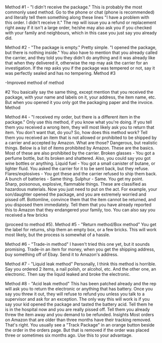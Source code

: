 Method #1 - "I didn't receive the package." This is probably the most commonly used method. Go to the phone or chat (phone is recommended) and literally tell them something along these lines "I have a problem with this order. I didn't receive it." The rep will issue you a refund or replacement right away if it isn't a large order, he/she may also ask you if you checked with your family and neighbours, which in this case you just say you already did.


Method #2 - "The package is empty." Pretty simple. "I opened the package, but there is nothing inside." You also have to mention that you already called the carrier, and they told you they didn't do anything and it was already like that when they delivered it, otherwise the rep may ask the carrier for an investigation. If the rep asks you if the package was tempered or not, say it was perfectly sealed and has no tempering. Method #3

-Improved method of method

#2 You basically say the same thing, except mention that you received the package, with your name and labels on it, your address, the item name, etc. But when you opened it you only got the packaging paper and the invoice. Method


Method #4 - "I received my order, but there is a different item in the package." Only use this method, if you know what you're doing. If you tell them you received a wrong item, they will most likely ask you to return that item. You don't want that, do you? So, how does this method work? Tell them you received an item that is not allowed or prohibited to be shipped by a carrier and accepted by Amazon. What are those? Dangerous, but realistic things. Below is a list of items prohibited by Amazon. These are the basics. Most of these are also prohibited by the carrier. Broken glasses - You got a perfume bottle, but its broken and shattered. Also, you could say you got wine bottles or anything. Liquid fuel - You got a small canister of butane, or lighter fluid. You asked the carrier for it to be sent back, but they refuse. Flares/explosives - You got these and the carrier refused to ship them back. A bunch of batteries - Same thing. Sulphur - Same. You get my point. Sharp, poisonous, explosive, flammable things. These are classified as hazardous materials. Now you just need to put on the act. For example, your son/daughter opened the package, and you are extremely worried and pissed off. Bottomline, convince them that the item cannot be returned, and you disposed them immediately. Tell them that you have already reported this to Amazon that they endangered your family, too. You can also say you received a few bricks

(proceed to method #5). Method #5 - "Return method/Box method" You get the label for returns, ship them an empty box, or a few bricks. This will work most likely, but the process is somewhat of a hassle.


Method #6 - "Trade-in method" I haven't tried this one yet, but it sounds promising. Trade-in an item for money, when you get the shipping address, buy something off of Ebay. Send it to Amazon's address.

Method #7 - "Liquid leak method" Personally, I think this method is horrible. Say you ordered 2 items, a nail polish, or alcohol, etc. And the other one, an electronic. Then say the liquid leaked and broke the electronic. 

Method #8 - "Acid leak method" This has been patched already and the rep will ask you to return the electronic or anything that has battery. Once you say you threw it out, they will refuse to refund you unless you talk to a supervisor and ask for an exception. The only way this will work is if you say your kid opened the package and tasted the battery acid. Tell them he is in the hospital now and you are really pissed off. Tell them you already threw the item away and you demand to be refunded. Insights Most orders on Amazon that are older than three months have their tracking removed. That's right. You usually see a "Track Package" in an orange button beside the order in the orders page. But that is removed if the order was placed three or sometimes six months ago. Use this to your advantage.
